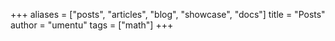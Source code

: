 +++
aliases = ["posts", "articles", "blog", "showcase", "docs"]
title = "Posts"
author = "umentu"
tags = ["math"]
+++
